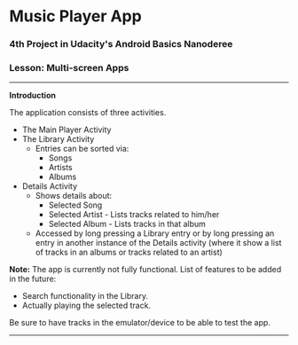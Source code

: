 
# Music Player App
### 4th Project in Udacity's Android Basics Nanoderee
### Lesson: Multi-screen Apps
-----

**Introduction**

The application consists of three activities.

 - The Main Player Activity
 - The Library Activity
	 - Entries can be sorted via:
		 - Songs
		 - Artists
		 - Albums
 - Details Activity
	 - Shows details about:
		 - Selected Song
		 - Selected Artist - Lists tracks related to him/her
		 - Selected Album - Lists tracks in that album
	 - Accessed by long pressing a Library entry or by long pressing an entry in another instance of the Details activity (where it show a list of tracks in an albums or tracks related to an artist)

**Note:**
The app is currently not fully functional.
List of features to be added in the future:

 - Search functionality in the Library.
 - Actually playing the selected track.

 Be sure to have tracks in the emulator/device to be able to test the app.

-----
<span>
<img src="https://i.imgur.com/3Uw5ucD.png" width="400" style="visibility: hidden;" />
<img src="https://i.imgur.com/2wxUwxe.png" width="400" style="visibility: hidden;"/>
<img src="https://i.imgur.com/TDYUIWE.png" width="400" style="visibility: hidden;"/>
<img src="https://i.imgur.com/azlRFHE.png" width="400" style="visibility: hidden;"/>
<img src="https://i.imgur.com/3LJZdlU.png" width="400" style="visibility: hidden;"/>
</span>
